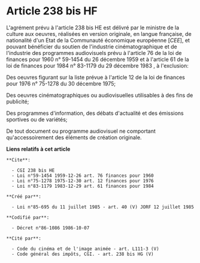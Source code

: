 # Article 238 bis HF

L'agrément prévu à l'article 238 bis HE est délivré par le ministre de la culture aux oeuvres, réalisées en version
originale, en langue française, de nationalité d'un Etat de la Communauté économique européenne [*CEE*], et pouvant
bénéficier du soutien de l'industrie cinématographique et de l'industrie des programmes audiovisuels prévu à l'article 76 de
la loi de finances pour 1960 n° 59-1454 du 26 décembre 1959  et à l'article 61 de la loi de finances pour 1984 n° 83-1179 du
29 décembre 1983 , à l'exclusion:

Des oeuvres figurant sur la liste prévue à l'article 12 de la loi de finances pour 1976  n° 75-1278 du 30 décembre 1975;

Des oeuvres cinématographiques ou audiovisuelles utilisables à des fins de publicité;

Des programmes d'information, des débats d'actualité et des émissions sportives ou de variétés;

De tout document ou programme audiovisuel ne comportant qu'accessoirement des éléments de création originale.

**Liens relatifs à cet article**

	**Cite**:

	  - CGI 238 bis HE
	  - Loi n°59-1454 1959-12-26 art. 76 finances pour 1960
	  - Loi n°75-1278 1975-12-30 art. 12 finances pour 1976
	  - Loi n°83-1179 1983-12-29 art. 61 finances pour 1984

	**Créé par**:

	  - Loi n°85-695 du 11 juillet 1985 - art. 40 (V) JORF 12 juillet 1985

	**Codifié par**:

	  - Décret n°86-1086 1986-10-07

	**Cité par**:

	  - Code du cinéma et de l'image animée - art. L111-3 (V)
	  - Code général des impôts, CGI. - art. 238 bis HG (V)
